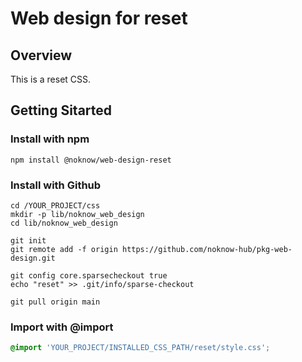 # Web design for reset

## Overview

This is a reset CSS.




## Getting Sitarted

### Install with npm

```console
npm install @noknow/web-design-reset
```



### Install with Github

```console
cd /YOUR_PROJECT/css
mkdir -p lib/noknow_web_design
cd lib/noknow_web_design

git init
git remote add -f origin https://github.com/noknow-hub/pkg-web-design.git

git config core.sparsecheckout true
echo "reset" >> .git/info/sparse-checkout

git pull origin main
```



### Import with @import

```css
@import 'YOUR_PROJECT/INSTALLED_CSS_PATH/reset/style.css';
```
